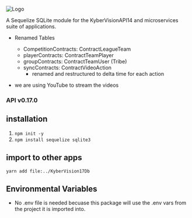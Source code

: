 ![Logo](./docs/images/kyberVisionLogo01.png)

A Sequelize SQLite module for the KyberVisionAPI14 and microservices suite of applications.

- Renamed Tables

  - CompetitionContracts: ContractLeagueTeam
  - playerContracts: ContractTeamPlayer
  - groupContracts: ContractTeamUser (Tribe)
  - syncContracts: ContractVideoAction
    - renamed and restructured to delta time for each action

- we are using YouTube to stream the videos

### API v0.17.0

## installation

1. `npm init -y`
2. `npm install sequelize sqlite3`

## import to other apps

`yarn add file:../KyberVision17Db`

## Environmental Variables

- No .env file is needed becuase this package will use the .env vars from the project it is imported into.
